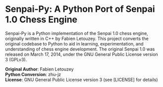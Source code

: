 # Senpai-Py: A Python Port of Senpai 1.0 Chess Engine

Senpai-Py is a Python implementation of the Senpai 1.0 chess engine, originally written in C++ by Fabien Letouzey. This project converts the original codebase to Python to aid in learning, experimentation, and understanding of chess engine development. The original Senpai 1.0 was released on March 17, 2014, under the GNU General Public License version 3 (GPLv3).

**Original Author**: Fabien Letouzey  
**Python Conversion**: zhu-jz  
**License**: GNU General Public License version 3 (see [LICENSE] for details)  
